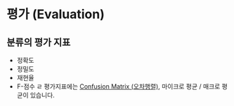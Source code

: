 # 평가 (Evaluation)

## 분류의 평가 지표

- 정확도 
- 정밀도 
- 재현율 
- F-점수 
 ㄹ
평가지표에는 [Confusion Matrix (오차행렬)](https://github.com/kyopark2014/ML-Algorithms/blob/main/confusion-matrix.md), 마이크로 평균 / 매크로 평균이 있습니다. 
